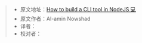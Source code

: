 > * 原文地址：[How to build a CLI tool in NodeJS 💻](https://www.freecodecamp.org/news/how-to-build-a-cli-tool-in-nodejs-bc4f67d898ec/)
> * 原文作者：Al-amin Nowshad
> * 译者：
> * 校对者：
